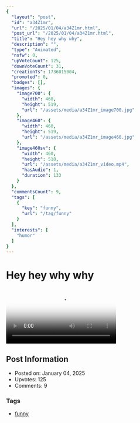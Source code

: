 ```yaml
---
{
  "layout": "post",
  "id": "a34Z1mr",
  "url": "/2025/01/04/a34Z1mr.html",
  "post_url": "/2025/01/04/a34Z1mr.html",
  "title": "Hey hey why why",
  "description": "",
  "type": "Animated",
  "nsfw": 0,
  "upVoteCount": 125,
  "downVoteCount": 31,
  "creationTs": 1736015004,
  "promoted": 0,
  "badges": [],
  "images": {
    "image700": {
      "width": 460,
      "height": 519,
      "url": "/assets/media/a34Z1mr_image700.jpg"
    },
    "image460": {
      "width": 460,
      "height": 519,
      "url": "/assets/media/a34Z1mr_image460.jpg"
    },
    "image460sv": {
      "width": 460,
      "height": 518,
      "url": "/assets/media/a34Z1mr_video.mp4",
      "hasAudio": 1,
      "duration": 133
    }
  },
  "commentsCount": 9,
  "tags": [
    {
      "key": "funny",
      "url": "/tag/funny"
    }
  ],
  "interests": [
    "humor"
  ]
}
---
```


# Hey hey why why

<video controls playsinline loop poster="/assets/media/a34Z1mr_image460.jpg">
  <source src="/assets/media/a34Z1mr_video.mp4" type="video/mp4">
  Your browser does not support the video tag.
</video>

## Post Information

- Posted on: January 04, 2025
- Upvotes: 125
- Comments: 9

### Tags

- [funny](/tag/funny)
